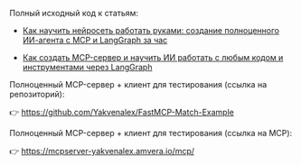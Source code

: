 Полный исходный код к статьям:

- [Как научить нейросеть работать руками: создание полноценного ИИ-агента с MCP и LangGraph за час](https://habr.com/ru/companies/amvera/articles/929568/)

- [Как создать MCP-сервер и научить ИИ работать с любым кодом и инструментами через LangGraph](https://habr.com/ru/companies/amvera/articles/931874/)


Полноценный MCP-сервер + клиент для тестирования (ссылка на репозиторий):

👉 https://github.com/Yakvenalex/FastMCP-Match-Example

Полноценный MCP-сервер + клиент для тестирования (ссылка на MCP):

👉 https://mcpserver-yakvenalex.amvera.io/mcp/